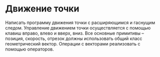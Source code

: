# Движение точки
Написать программу движения точки с расширяющимся и гаснущим следом. Управление движением точки осуществляется с помощью клавиш вправо, влево и вверх, вниз.
Все основные примитивы – позиция, скорость, отрезок должны использовать общий класс геометрический вектор. Операции с векторами реализовать с помощью операторов. 
